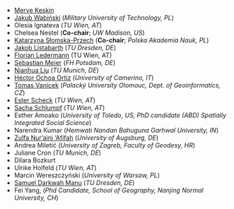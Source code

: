 - [Merve Keskin](https://drmervekeskin.com)
- [Jakub Wabiński](https://www.linkedin.com/in/jakub-wabi%C5%84ski-40a5b7a9/) (_Military University of Technology, PL_)
- Olesia Ignateva (_TU Wien, AT_)
- Chelsea Nestel (**Co-chair**; _UW Madison, US_)
- [Katarzyna Słomska-Przech](https://ihpan.edu.pl/en/employees/researcher/katarzyna-slomska-przech-2/) (**Co-chair**; _Polska Akademia Nauk, PL_)
- [Jakob Listabarth](<https://fis.tu-dresden.de/portal/de/researchers/jakob-listabarth(a6ce5107-8ec5-4fa1-82bc-f05f6d72bb14).html>) (_TU Dresden, DE_)
- [Florian Ledermann](https://cartography.tuwien.ac.at/florian-ledermann/) (TU Wien, AT)
- [Sebastian Meier](https://www.fh-potsdam.de/hochschule-netzwerk/personen/sebastian-meier) (_FH Potsdam, DE_)
- [Nianhua Liu](https://www.asg.ed.tum.de/en/lfk/team/members/nianhua-liu/) (_TU Munich, DE_)
- [Héctor Ochoa Ortiz](https://odeco-research.eu/?p=3170) (_University of Camerino, IT_)
- [Tomas Vanicek](https://www.geoinformatics.upol.cz/member/mgr-tomas-vanicek) (_Palacký University Olomouc, Dept. of Geoinformatics, CZ_)
- [Ester Scheck](https://cartography.tuwien.ac.at/ester-scheck/) (_TU Wien, AT_)
- [Sacha Schlumpf](https://cartography.tuwien.ac.at/sacha-schlumpf/) (_TU Wien, AT_)
- Esther Amoako (_University of Toledo, US, PhD candidate (ABD) Spatially Integrated Social Science_)
- Narendra Kumar (_Hemwati Nandan Bahuguna Garhwal University, IN_)
- [Zulfa Nur’aini ‘Afifah](https://zulfanaa.github.io/portfolio/) (_University of Augsburg, DE_)
- Andrea Miletić (_University of Zagreb, Faculty of Geodesy, HR_)
- Juliane Cron (_TU Munich, DE_)
- Dilara Bozkurt
- Ulrike Holfeld (_TU Wien, AT_)
- Marcin Wereszczyński (_University of Warsaw, PL_)
- [Samuel Darkwah Manu](https://sammyhawkrad.github.io) (_TU Dresden, DE_)
- Fei Yang, (_Phd Candidate, School of Geography, Nanjing Normal University, CH_)
